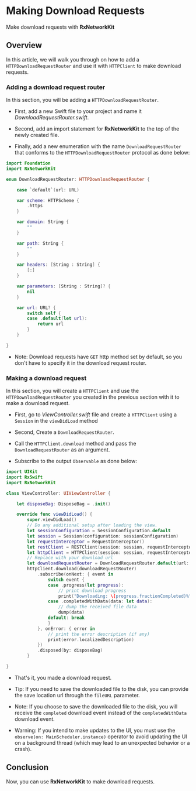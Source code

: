 # Making Download Requests

Make download requests with **RxNetworkKit**

## Overview

In this article, we will walk you through on how to add a ``HTTPDownloadRequestRouter`` and use it with ``HTTPClient`` to make download requests.

### Adding a download request router

In this section, you will be adding a ``HTTPDownloadRequestRouter``.

- First, add a new Swift file to your project and name it *DownloadRequestRouter.swift*.

- Second, add an import statement for **RxNetworkKit** to the top of the newly created file.

- Finally, add a new enumeration with the name `DownloadRequestRouter` that conforms to the ``HTTPDownloadRequestRouter`` protocol as done below:

```swift 
import Foundation
import RxNetworkKit

enum DownloadRequestRouter: HTTPDownloadRequestRouter {

    case `default`(url: URL)

    var scheme: HTTPScheme {
        .https
    }

    var domain: String {
        ""
    }

    var path: String {
        ""
    }

    var headers: [String : String] {
        [:]
    }

    var parameters: [String : String]? {
        nil
    }

    var url: URL? {
        switch self {
        case .default(let url):
            return url
        }
    }

}
```

- Note: Download requests have `GET` http method set by default, so you don't have to specify it in the download request router.

### Making a download request

In this section, you will create a ``HTTPClient`` and use the ``HTTPDownloadRequestRouter`` you created in the previous section with it to make a download request.

- First, go to *ViewController.swift* file and create a ``HTTPClient`` using a ``Session`` in the `viewDidLoad` method

- Second, Create a `DownloadRequestRouter`.

- Call the `HTTPClient.download` method and pass the `DownloadRequestRouter` as an argument.

- Subscribe to the output `Observable` as done below:

```swift
import UIKit
import RxSwift
import RxNetworkKit

class ViewController: UIViewController {

    let disposeBag: DisposeBag = .init()

    override func viewDidLoad() {
        super.viewDidLoad()
        // Do any additional setup after loading the view.
        let sessionConfiguration = SessionConfiguration.default
        let session = Session(configuration: sessionConfiguration)
        let requestInterceptor = RequestInterceptor()
        let restClient = RESTClient(session: session, requestInterceptor: requestInterceptor)
        let httpClient = HTTPClient(session: session, requestInterceptor: requestInterceptor)
        // Replace with your download url
        let downloadRequestRouter = DownloadRequestRouter.default(url: URL(string: "https://example.com/image/2435454.png")!)
        httpClient.download(downloadRequestRouter)
            .subscribe(onNext: { event in
                switch event {
                case .progress(let progress):
                    // print download progress
                    print("Downloading: \(progress.fractionCompleted)%")
                case .completedWithData(data: let data):
                    // dump the received file data
                    dump(data)
                default: break
                }
            }, onError: { error in
                // print the error description (if any)
                print(error.localizedDescription)
            })
            .disposed(by: disposeBag)
        }

}
```

- That's it, you made a download request.

- Tip: If you need to save the downloaded file to the disk, you can provide the save location url through the `fileURL` parameter.

- Note: If you choose to save the downloaded file to the disk, you will receive the `completed` download event instead of the `completedWithData` download event.

- Warning: If you intend to make updates to the UI, you must use the `observe(on: MainScheduler.instance)` operator to avoid updating the UI on a background thread (which may lead to an unexpected behavior or a crash).

## Conclusion

Now, you can use **RxNetworkKit** to make download requests.
